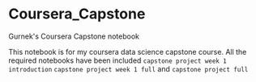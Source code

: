 # Coursera_Capstone
Gurnek's Coursera Capstone notebook

This notebook is for my coursera data science capstone course. All the required notebooks have been included `capstone project week 1 introduction` `capstone project week 1 full` and `capstone project full`
